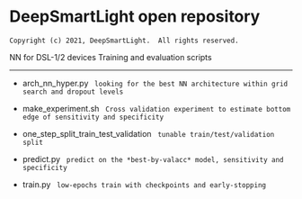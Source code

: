 # DeepSmartLight open repository
`Copyright (c) 2021, DeepSmartLight.  All rights reserved.`

NN for DSL-1/2 devices 
Training and evaluation scripts

---
- arch_nn_hyper.py
` looking for the best NN architecture within grid search and dropout levels`

- make_experiment.sh
` Cross validation experiment to estimate bottom edge of sensitivity and specificity`

- one_step_split_train_test_validation
` tunable train/test/validation split`

- predict.py
` predict on the *best-by-valacc* model, sensitivity and specificity`

- train.py
` low-epochs train with checkpoints and early-stopping`

